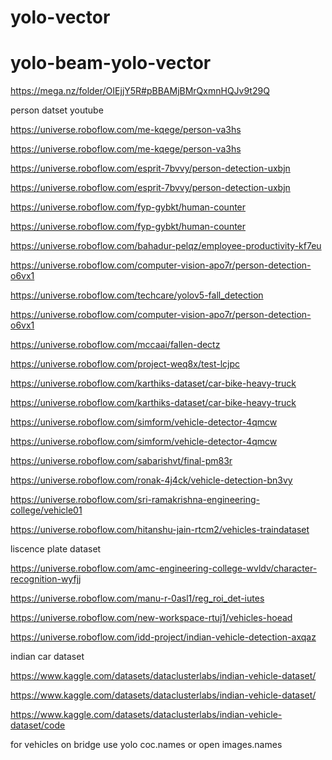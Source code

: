 # yolo-vector
# yolo-beam-yolo-vector
https://mega.nz/folder/OIEjjY5R#pBBAMjBMrQxmnHQJv9t29Q

person datset youtube

https://universe.roboflow.com/me-kqege/person-va3hs

https://universe.roboflow.com/me-kqege/person-va3hs

https://universe.roboflow.com/esprit-7bvvy/person-detection-uxbjn

https://universe.roboflow.com/esprit-7bvvy/person-detection-uxbjn

https://universe.roboflow.com/fyp-gybkt/human-counter

https://universe.roboflow.com/fyp-gybkt/human-counter


https://universe.roboflow.com/bahadur-pelqz/employee-productivity-kf7eu

https://universe.roboflow.com/computer-vision-apo7r/person-detection-o6vx1

https://universe.roboflow.com/techcare/yolov5-fall_detection

https://universe.roboflow.com/computer-vision-apo7r/person-detection-o6vx1

https://universe.roboflow.com/mccaai/fallen-dectz

https://universe.roboflow.com/project-weq8x/test-lcjpc


https://universe.roboflow.com/karthiks-dataset/car-bike-heavy-truck

https://universe.roboflow.com/karthiks-dataset/car-bike-heavy-truck

https://universe.roboflow.com/simform/vehicle-detector-4qmcw

https://universe.roboflow.com/simform/vehicle-detector-4qmcw


https://universe.roboflow.com/sabarishvt/final-pm83r

https://universe.roboflow.com/ronak-4j4ck/vehicle-detection-bn3vy

https://universe.roboflow.com/sri-ramakrishna-engineering-college/vehicle01

https://universe.roboflow.com/hitanshu-jain-rtcm2/vehicles-traindataset

liscence plate dataset

https://universe.roboflow.com/amc-engineering-college-wvldv/character-recognition-wyfjj

https://universe.roboflow.com/manu-r-0asl1/reg_roi_det-iutes

https://universe.roboflow.com/new-workspace-rtuj1/vehicles-hoead

https://universe.roboflow.com/idd-project/indian-vehicle-detection-axqaz

indian car dataset

https://www.kaggle.com/datasets/dataclusterlabs/indian-vehicle-dataset/

https://www.kaggle.com/datasets/dataclusterlabs/indian-vehicle-dataset/

https://www.kaggle.com/datasets/dataclusterlabs/indian-vehicle-dataset/code

for vehicles on bridge use yolo coc.names or open images.names
